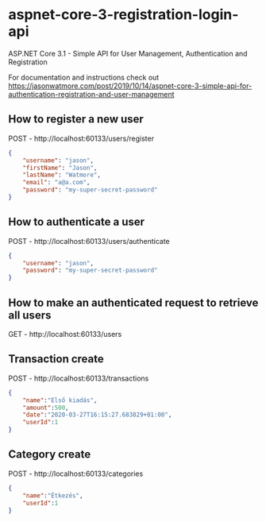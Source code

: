 # aspnet-core-3-registration-login-api

ASP.NET Core 3.1 - Simple API for User Management, Authentication and Registration

For documentation and instructions check out https://jasonwatmore.com/post/2019/10/14/aspnet-core-3-simple-api-for-authentication-registration-and-user-management

## How to register a new user

POST - http://localhost:60133/users/register

```json
{
    "username": "jason",
    "firstName": "Jason",
    "lastName": "Watmore",
    "email": "a@a.com",
	"password": "my-super-secret-password"
}
```

## How to authenticate a user

POST - http://localhost:60133/users/authenticate

```json
{
    "username": "jason",
    "password": "my-super-secret-password"
}
```

## How to make an authenticated request to retrieve all users

GET - http://localhost:60133/users

## Transaction create

POST - http://localhost:60133/transactions

```json
{
    "name":"Első kiadás",
    "amount":500,
    "date":"2020-03-27T16:15:27.683829+01:00",
    "userId":1
}
```

## Category create

POST -  http://localhost:60133/categories

```json
{
    "name":"Étkezés",
    "userId":1
}
```

